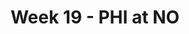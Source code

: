 ---
layout: game
title: Week 19 - PHI at NO
season: 2006
game_id: 2006_19_PHI_NO
away_team: PHI
home_team: NO
---